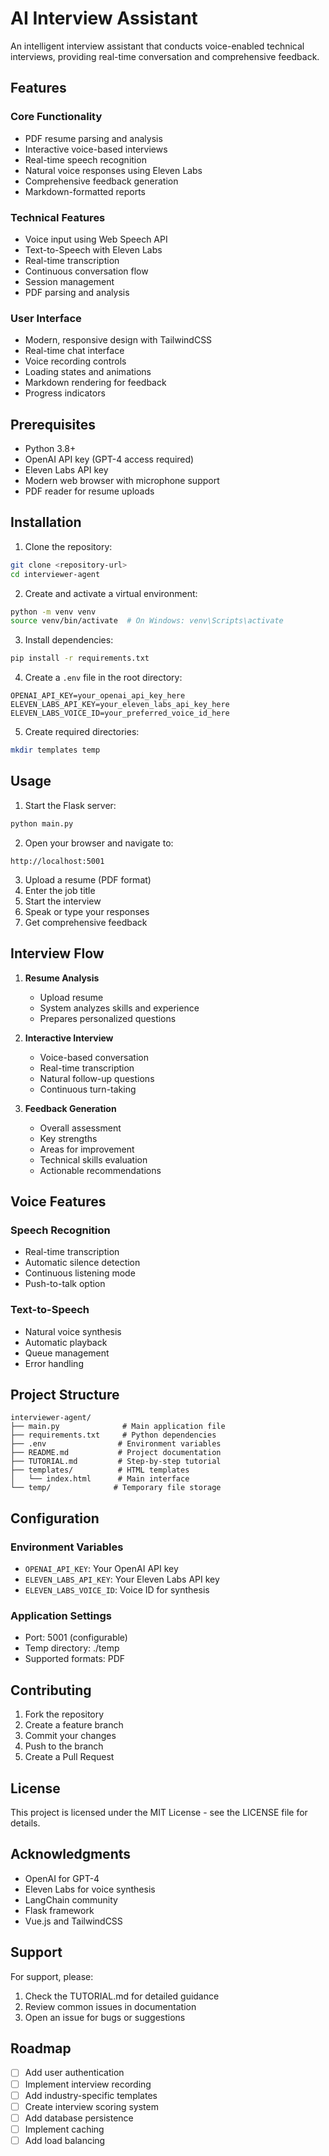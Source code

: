 # AI Interview Assistant

An intelligent interview assistant that conducts voice-enabled technical interviews, providing real-time conversation and comprehensive feedback.

## Features

### Core Functionality
- PDF resume parsing and analysis
- Interactive voice-based interviews
- Real-time speech recognition
- Natural voice responses using Eleven Labs
- Comprehensive feedback generation
- Markdown-formatted reports

### Technical Features
- Voice input using Web Speech API
- Text-to-Speech with Eleven Labs
- Real-time transcription
- Continuous conversation flow
- Session management
- PDF parsing and analysis

### User Interface
- Modern, responsive design with TailwindCSS
- Real-time chat interface
- Voice recording controls
- Loading states and animations
- Markdown rendering for feedback
- Progress indicators

## Prerequisites

- Python 3.8+
- OpenAI API key (GPT-4 access required)
- Eleven Labs API key
- Modern web browser with microphone support
- PDF reader for resume uploads

## Installation

1. Clone the repository:
```bash
git clone <repository-url>
cd interviewer-agent
```

2. Create and activate a virtual environment:
```bash
python -m venv venv
source venv/bin/activate  # On Windows: venv\Scripts\activate
```

3. Install dependencies:
```bash
pip install -r requirements.txt
```

4. Create a `.env` file in the root directory:
```env
OPENAI_API_KEY=your_openai_api_key_here
ELEVEN_LABS_API_KEY=your_eleven_labs_api_key_here
ELEVEN_LABS_VOICE_ID=your_preferred_voice_id_here
```

5. Create required directories:
```bash
mkdir templates temp
```

## Usage

1. Start the Flask server:
```bash
python main.py
```

2. Open your browser and navigate to:
```
http://localhost:5001
```

3. Upload a resume (PDF format)
4. Enter the job title
5. Start the interview
6. Speak or type your responses
7. Get comprehensive feedback

## Interview Flow

1. **Resume Analysis**
   - Upload resume
   - System analyzes skills and experience
   - Prepares personalized questions

2. **Interactive Interview**
   - Voice-based conversation
   - Real-time transcription
   - Natural follow-up questions
   - Continuous turn-taking

3. **Feedback Generation**
   - Overall assessment
   - Key strengths
   - Areas for improvement
   - Technical skills evaluation
   - Actionable recommendations

## Voice Features

### Speech Recognition
- Real-time transcription
- Automatic silence detection
- Continuous listening mode
- Push-to-talk option

### Text-to-Speech
- Natural voice synthesis
- Automatic playback
- Queue management
- Error handling

## Project Structure

```
interviewer-agent/
├── main.py              # Main application file
├── requirements.txt     # Python dependencies
├── .env                # Environment variables
├── README.md           # Project documentation
├── TUTORIAL.md         # Step-by-step tutorial
├── templates/          # HTML templates
│   └── index.html      # Main interface
└── temp/              # Temporary file storage
```

## Configuration

### Environment Variables
- `OPENAI_API_KEY`: Your OpenAI API key
- `ELEVEN_LABS_API_KEY`: Your Eleven Labs API key
- `ELEVEN_LABS_VOICE_ID`: Voice ID for synthesis

### Application Settings
- Port: 5001 (configurable)
- Temp directory: ./temp
- Supported formats: PDF

## Contributing

1. Fork the repository
2. Create a feature branch
3. Commit your changes
4. Push to the branch
5. Create a Pull Request

## License

This project is licensed under the MIT License - see the LICENSE file for details.

## Acknowledgments

- OpenAI for GPT-4
- Eleven Labs for voice synthesis
- LangChain community
- Flask framework
- Vue.js and TailwindCSS

## Support

For support, please:
1. Check the TUTORIAL.md for detailed guidance
2. Review common issues in documentation
3. Open an issue for bugs or suggestions

## Roadmap

- [ ] Add user authentication
- [ ] Implement interview recording
- [ ] Add industry-specific templates
- [ ] Create interview scoring system
- [ ] Add database persistence
- [ ] Implement caching
- [ ] Add load balancing